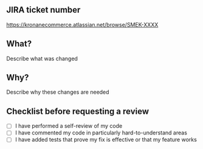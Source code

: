 ## JIRA ticket number
https://kronanecommerce.atlassian.net/browse/SMEK-XXXX

## What? 
Describe what was changed

## Why?
Describe why these changes are needed

## Checklist before requesting a review
- [ ] I have performed a self-review of my code
- [ ] I have commented my code in particularly hard-to-understand areas
- [ ] I have added tests that prove my fix is effective or that my feature works
